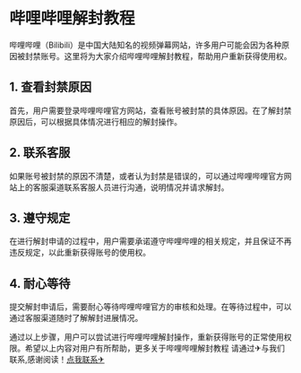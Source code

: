 # 哔哩哔哩解封教程

哔哩哔哩（Bilibili）是中国大陆知名的视频弹幕网站，许多用户可能会因为各种原因被封禁账号。这里将为大家介绍哔哩哔哩解封教程，帮助用户重新获得使用权。

## 1. 查看封禁原因
首先，用户需要登录哔哩哔哩官方网站，查看账号被封禁的具体原因。在了解封禁原因后，可以根据具体情况进行相应的解封操作。

## 2. 联系客服
如果账号被封禁的原因不清楚，或者认为封禁是错误的，可以通过哔哩哔哩官方网站上的客服渠道联系客服人员进行沟通，说明情况并请求解封。

## 3. 遵守规定
在进行解封申请的过程中，用户需要承诺遵守哔哩哔哩的相关规定，并且保证不再违反规定，以此重新获得账号的使用权。

## 4. 耐心等待
提交解封申请后，需要耐心等待哔哩哔哩官方的审核和处理。在等待过程中，可以通过客服渠道随时了解解封进展情况。

通过以上步骤，用户可以尝试进行哔哩哔哩解封操作，重新获得账号的正常使用权限。希望以上内容对用户有所帮助，更多关于哔哩哔哩解封教程 请通过✈与我们联系,感谢阅读！[点我联系✈](https://faq.G208.com)